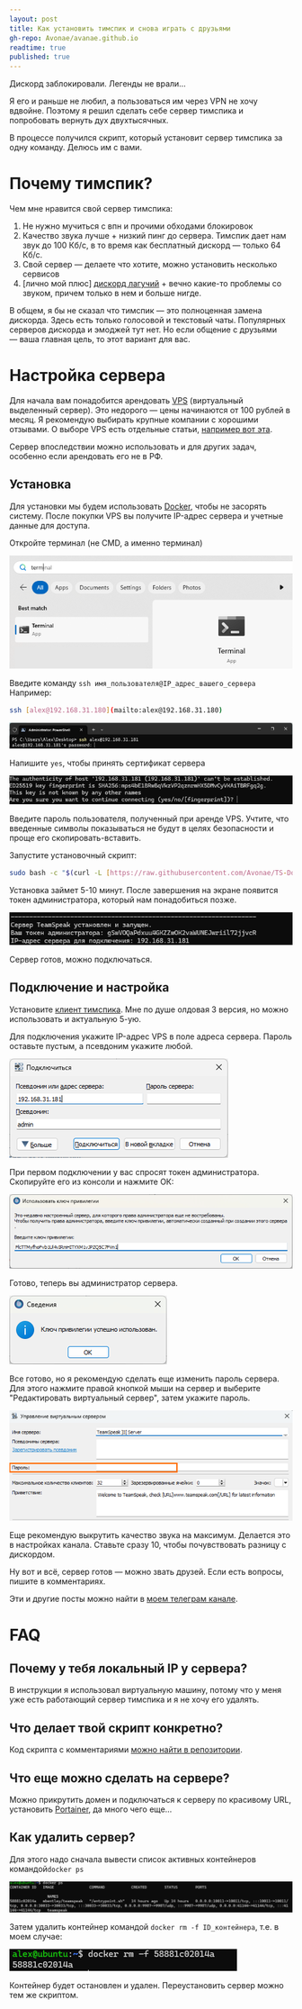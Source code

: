 ```yaml
---
layout: post
title: Как установить тимспик и снова играть с друзьями
gh-repo: Avonae/avanae.github.io
readtime: true
published: true
---
```


Дискорд заблокировали. Легенды не врали…

Я его и раньше не любил, а пользоваться им через VPN не хочу вдвойне. Поэтому я решил сделать себе сервер тимспика и попробовать вернуть дух двухтысячных.

В процессе получился скрипт, который установит сервер тимспика за одну команду. Делюсь им с вами.

# Почему тимспик?

Чем мне нравится свой сервер тимспика:

1. Не нужно мучиться с впн и прочими обходами блокировок
2. Качество звука лучше + низкий пинг до сервера. Тимспик дает нам звук до 100 Кб/с, в то время как бесплатный дискорд — только 64 Кб/с.
3. Свой сервер — делаете что хотите, можно установить несколько сервисов
4. [лично мой плюс] [дискорд лагучий](https://windowsreport.com/discord-website-defaults-32-bit-app-how-to-download-64-bit/) + вечно какие-то проблемы со звуком, причем только в нем и больше нигде.

В общем, я бы не сказал что тимспик — это полноценная замена дискорда. Здесь есть только голосовой и текстовый чаты. Популярных серверов дискорда и эмоджей тут нет. Но если общение с друзьями — ваша главная цель, то этот вариант для вас. 

# Настройка сервера

Для начала вам понадобится арендовать [VPS](https://ru.wikipedia.org/wiki/VPS) (виртуальный выделенный сервер). Это недорого — цены начинаются от 100 рублей в месяц. Я рекомендую выбирать крупные компании с хорошими отзывами. О выборе VPS есть отдельные статьи, [например вот эта](https://dtf.ru/ask/2917604-ishu-kachestvennyi-vps#comments).

Сервер впоследствии можно использовать и для других задач, особенно если арендовать его не в РФ. 

## Установка

Для установки мы будем использовать [Docker](https://ru.wikipedia.org/wiki/Docker), чтобы не засорять систему. После покупки VPS вы получите IP-адрес сервера и учетные данные для доступа.

Откройте терминал (не CMD, а именно терминал)

![Откройте терминал Windows](/assets/img/teamspeak/image0.png)

Введите команду `ssh имя_пользователя@IP_адрес_вашего_сервера` Например:

```bash
ssh [alex@192.168.31.180](mailto:alex@192.168.31.180)
```

![Подключитесь к серверу](/assets/img/teamspeak/image1.png)

Напишите `yes`, чтобы принять сертификат сервера

![Примите сертификат сервера](/assets/img/teamspeak/image2.png)

Введите пароль пользователя, полученный при аренде VPS. Учтите, что введенные символы показываться не будут в целях безопасности и проще его скопировать-вставить.

Запустите установочный скрипт:

```bash
sudo bash -c "$(curl -L [https://raw.githubusercontent.com/Avonae/TS-Docker-Install/refs/heads/main/install_script.sh](https://raw.githubusercontent.com/Avonae/TS-Docker-Install/refs/heads/main/install_script.sh))"
```

Установка займет 5-10 минут. После завершения на экране появится токен администратора, который нам понадобиться позже. 

![Сервер готов](/assets/img/teamspeak/image3.png)

Сервер готов, можно подключаться.

## Подключение и настройка

Установите [клиент тимспика](https://teamspeak.com/en/downloads/). Мне по душе олдовая 3 версия, но можно использовать и актуальную 5-ую. 

Для подключения укажите IP-адрес VPS в поле адреса сервера. Пароль оставьте пустым, а псевдоним укажите любой.

![Укажите адрес сервера в клиенте тимспика](/assets/img/teamspeak/image4.png)

При первом подключении у вас спросят токен администратора. Скопируйте его из консоли и нажмите ОК:

![Введите ключ администратора](/assets/img/teamspeak/image5.png)

Готово, теперь вы администратор сервера. 

![Ключ администратора успешно применен](/assets/img/teamspeak/image6.png)

Все готово, но я рекомендую сделать еще изменить пароль сервера. Для этого нажмите правой кнопкой мыши на сервер и выберите "Редактировать виртуальный сервер", затем укажите пароль.

![Поменяйте пароль сервера](/assets/img/teamspeak/image7.png)

Еще рекомендую выкрутить качество звука на максимум. Делается это в настройках канала. Ставьте сразу 10, чтобы почувствовать разницу с дискордом.

Ну вот и всё, сервер готов — можно звать друзей. Если есть вопросы, пишите в комментариях. 

Эти и другие посты можно найти в [моем телеграм канале](https://t.me/Press_Any).

# FAQ

## Почему у тебя локальный IP у сервера?

В инструкции я использовал виртуальную машину, потому что у меня уже есть работающий сервер тимспика и я не хочу его удалять. 

## Что делает твой скрипт конкретно?

Код скрипта с комментариями [можно найти в репозитории](https://github.com/Avonae/TS-Docker-Install). 

## Что еще можно сделать на сервере?

Можно прикрутить домен и подключаться к серверу по красивому URL, установить [Portainer](https://www.notion.so/11a82bff62ed8008b95ee5982b596af8?pvs=21), да много чего еще…

## Как удалить сервер?

Для этого надо сначала вывести список активных контейнеров командой`docker ps`

![Результаты вывода команда "docker ps"](/assets/img/teamspeak/image8.png)

Затем удалить контейнер командой  `docker rm -f ID_контейнера`, т.е. в моем случае: 

![Удаленный контейнер с тимспиком](/assets/img/teamspeak/image9.png)

Контейнер будет остановлен и удален. Переустановить сервер можно тем же скриптом.